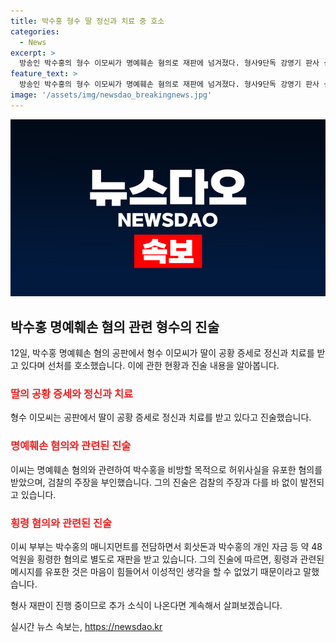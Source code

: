 ```yaml
---
title: 박수홍 형수 딸 정신과 치료 중 호소
categories:
  - News
excerpt: >
  방송인 박수홍의 형수 이모씨가 명예훼손 혐의로 재판에 넘겨졌다. 형사9단독 강영기 판사 심리로 열린 공판에서 이씨는 딸이 공황 증세로 정신과 치료를 받고 있다며 선처를 호소했다. 검찰은 이씨가 카카오톡 단체 대화방에서 박수홍을 비방하기 위해 허위사실을 유포한 혐의를 받고 있다고 전했다. 이씨는 또 48억원을 횡령한 혐의로 별도 재판을 받고 있는 것으로 알려졌다.
feature_text: >
  방송인 박수홍의 형수 이모씨가 명예훼손 혐의로 재판에 넘겨졌다. 형사9단독 강영기 판사 심리로 열린 공판에서 이씨는 딸이 공황 증세로 정신과 치료를 받고 있다며 선처를 호소했다. 검찰은 이씨가 카카오톡 단체 대화방에서 박수홍을 비방하기 위해 허위사실을 유포한 혐의를 받고 있다고 전했다. 이씨는 또 48억원을 횡령한 혐의로 별도 재판을 받고 있는 것으로 알려졌다.
image: '/assets/img/newsdao_breakingnews.jpg'
---
```


<p><img src="/assets/img/newsdao_breakingnews.jpg" alt="pcversion 속보" /></p>

<h2 data-ke-size="size26">박수홍 명예훼손 혐의 관련 형수의 진술</h2>

<p data-ke-size="size16">12일, 박수홍 명예훼손 혐의 공판에서 형수 이모씨가 딸이 공황 증세로 정신과 치료를 받고 있다며 선처를 호소했습니다. 이에 관한 현황과 진술 내용을 알아봅니다.</p>

<h3><b><span style="color: #ee2323;">딸의 공황 증세와 정신과 치료</span></b></h3>

<p data-ke-size="size16">형수 이모씨는 공판에서 딸이 공황 증세로 정신과 치료를 받고 있다고 진술했습니다.</p>

<h3><b><span style="color: #ee2323;">명예훼손 혐의와 관련된 진술</span></b></h3>

<p data-ke-size="size16">이씨는 명예훼손 혐의와 관련하여 박수홍을 비방할 목적으로 허위사실을 유포한 혐의를 받았으며, 검찰의 주장을 부인했습니다. 그의 진술은 검찰의 주장과 다를 바 없이 발전되고 있습니다.</p>

<h3><b><span style="color: #ee2323;">횡령 혐의와 관련된 진술</span></b></h3>

<p data-ke-size="size16">이씨 부부는 박수홍의 매니지먼트를 전담하면서 회삿돈과 박수홍의 개인 자금 등 약 48억원을 횡령한 혐의로 별도로 재판을 받고 있습니다. 그의 진술에 따르면, 횡령과 관련된 메시지를 유포한 것은 마음이 힘들어서 이성적인 생각을 할 수 없었기 때문이라고 말했습니다.</p>

<p data-ke-size="size16">형사 재판이 진행 중이므로 추가 소식이 나온다면 계속해서 살펴보겠습니다.</p>
실시간 뉴스 속보는, <a href="https://newsdao.kr" rel="dofollow">https://newsdao.kr</a>


